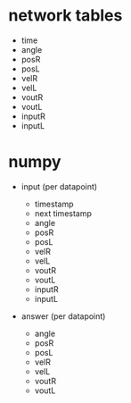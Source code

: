 # network tables

 - time
 - angle
 - posR
 - posL
 - velR
 - velL
 - voutR
 - voutL
 - inputR
 - inputL

# numpy
 - input (per datapoint)
    - timestamp
    - next timestamp
    - angle
    - posR
    - posL
    - velR
    - velL
    - voutR
    - voutL
    - inputR 
    - inputL

 - answer (per datapoint)
    - angle
    - posR
    - posL
    - velR 
    - velL
    - voutR
    - voutL